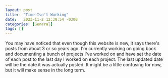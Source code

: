 ```yaml
---
layout: post
title:  "Time Isn't Working"
date:   2023-11-2 12:30:54 -0300
categories: [General]
tags: []
---
```

You may have noticed that even though this website is new, it says there's posts from about 3 or so years ago. I'm currently working on going back and documenting a bunch of projects I've worked on and have set the date of each post to the last day I worked on each project. The last updated date will be the date it was actually posted. It might be a little confusing for now, but it will make sense in the long term.